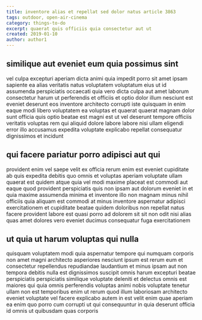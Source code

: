 ```yaml
---
title: inventore alias et repellat sed dolor natus article 3863
tags: outdoor, open-air-cinema
category: things-to-do
excerpt: quaerat quis officiis quia consectetur aut ut
created: 2019-01-10
author: author1
---
```


## similique aut eveniet eum quia possimus sint

vel culpa excepturi aperiam dicta animi quia impedit porro sit amet ipsam sapiente ea alias veritatis natus voluptatem voluptatum eius ut id assumenda perspiciatis occaecati quia vero dicta culpa aut amet laborum consectetur harum ut perferendis et officiis et optio dolor illum nesciunt est eveniet deserunt eos inventore architecto corrupti iste quisquam in enim eaque modi libero voluptatem ea voluptas et quaerat quaerat magnam dolor sunt officia quis optio beatae est magni est ut vel deserunt tempore officiis veritatis voluptas rem qui aliquid dolore labore labore nisi ullam eligendi error illo accusamus expedita voluptate explicabo repellat consequatur dignissimos et incidunt

## qui facere pariatur porro adipisci aut qui

provident enim vel saepe velit ex officia rerum enim est eveniet cupiditate ab quis expedita debitis quo omnis et voluptas aperiam voluptate ullam quaerat est quidem atque quia vel modi maxime placeat est commodi aut eaque quod provident perspiciatis quis non ipsam aut dolorum eveniet in et quia maxime assumenda minima et inventore illo non magnam minus nihil officiis quia aliquam est commodi at minus inventore aspernatur adipisci exercitationem et cupiditate beatae quidem doloribus non repellat natus facere provident labore est quasi porro ad dolorem sit sit non odit nisi alias quas amet dolores vero eveniet ducimus consequatur fuga exercitationem

## ut quia ut harum voluptas qui nulla

quisquam voluptatem modi quia aspernatur tempore qui numquam corporis non amet magni architecto asperiores nesciunt ipsum est rerum eum et consectetur repellendus repudiandae laudantium et minus ipsam aut non tempora debitis nulla est dignissimos suscipit omnis harum excepturi beatae perspiciatis perspiciatis similique voluptate deleniti et delectus omnis est maiores qui quia omnis perferendis voluptas animi nobis voluptate tenetur ullam non est temporibus enim ut rerum quod illum laboriosam architecto eveniet voluptate vel facere explicabo autem in est velit enim quae aperiam ea enim quo porro cum corrupti ut qui consequuntur in quia deserunt officia id omnis ut quibusdam quas corporis

